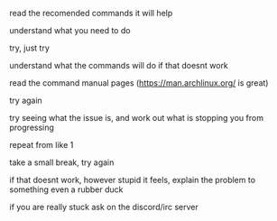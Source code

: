 read the recomended commands it will help

understand what you need to do

try, just try

understand what the commands will do if that doesnt work

read the command manual pages (https://man.archlinux.org/ is great)

try again

try seeing what the issue is, and work out what is stopping you from progressing

repeat from like 1

take a small break, try again

if that doesnt work, however stupid it feels, explain the problem to something
even a rubber duck

if you are really stuck ask on the discord/irc server
